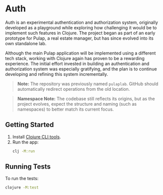 # Auth

Auth is an experimental authentication and authorization system, originally developed as a playground while exploring how challenging it would be to implement such features in Clojure. The project began as part of an early prototype for Pulap, a real estate manager, but has since evolved into its own standalone lab. 

Although the main Pulap application will be implemented using a different tech stack, working with Clojure again has proven to be a rewarding experience. The initial effort invested in building an authentication and authorization system was especially gratifying, and the plan is to continue developing and refining this system incrementally.

> **Note:** The repository was previously named `pulaplab`. GitHub should automatically redirect operations from the old location.

> **Namespace Note:** The codebase still reflects its origins, but as the project evolves, expect the structure and naming (such as namespaces) to better match its current focus.

## Getting Started

1. Install [Clojure CLI tools](https://clojure.org/guides/getting_started).
2. Run the app:
   ```bash
   clj -M:run
   ```

## Running Tests

To run the tests:
```bash
clojure -M:test
```